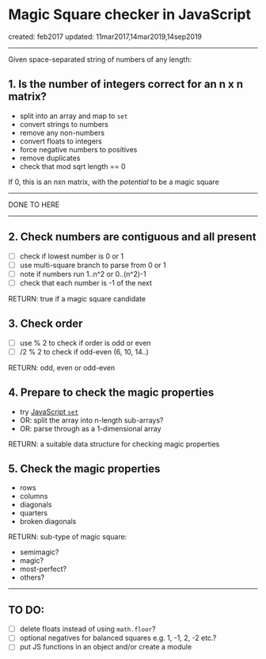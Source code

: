 # Magic Square checker in JavaScript

created: feb2017
updated: 11mar2017,14mar2019,14sep2019

---

Given space-separated string of numbers of any length:

## 1. Is the number of integers correct for an n x n matrix?

- split into an array and map to `set`
- convert strings to numbers
- remove any non-numbers
- convert floats to integers
- force negative numbers to positives
- remove duplicates
- check that mod sqrt length == 0

If 0, this is an nxn matrix, with the *potential* to be a magic square

---

DONE TO HERE

---

## 2. Check numbers are contiguous and all present 

- [ ] check if lowest number is 0 or 1
- [ ] use multi-square branch to parse from 0 or 1
- [ ] note if numbers run 1..n^2 or 0..(n^2)-1
- [ ] check that each number is -1 of the next

RETURN: true if a magic square candidate


## 3. Check order

- [ ] use % 2 to check if order is odd or even
- [ ] /2 % 2 to check if odd-even (6, 10, 14..)

RETURN: odd, even or odd-even


## 4. Prepare to check the magic properties

- try [JavaScript `set`](https://developer.mozilla.org/en-US/docs/Web/JavaScript/Reference/Global_Objects/Set)
- OR: split the array into n-length sub-arrays?
- OR: parse through as a 1-dimensional array

RETURN: a suitable data structure for checking magic properties


## 5. Check the magic properties

- rows
- columns
- diagonals
- quarters
- broken diagonals

RETURN: sub-type of magic square:
- semimagic?
- magic?
- most-perfect?
- others?

---

## TO DO:

- [ ] delete floats instead of using `math.floor`?
- [ ] optional negatives for balanced squares e.g. 1, -1, 2, -2 etc.?
- [ ] put JS functions in an object and/or create a module
